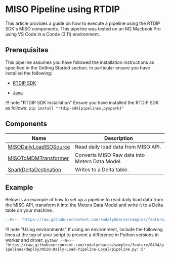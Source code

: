 # MISO Pipeline using RTDIP
This article provides a guide on how to execute a pipeline using the RTDIP SDK's MISO components. This pipeline was tested on an M2 Macbook Pro using VS Code in a Conda (3.11) environment.

## Prerequisites
This pipeline assumes you have followed the installation instructions as specified in the Getting Started section. In particular ensure you have installed the following:

* [RTDIP SDK](../../../../../getting-started/installation.md#installing-the-rtdip-sdk)

* [Java](../../../../../getting-started/installation.md#java)

!!! note "RTDIP SDK Installation"
    Ensure you have installed the RTDIP SDK as follows:
    ```
    pip install "rtdip-sdk[pipelines,pyspark]"
    ```

## Components
|Name|Description|
|---------------------------|----------------------|
|[MISODailyLoadISOSource](../../../../code-reference/pipelines/sources/spark/iso/miso_daily_load_iso.md)|Read daily load data from MISO API.|
|[MISOToMDMTransformer](../../../../code-reference/pipelines/transformers/spark/iso/miso_to_mdm.md)|Converts MISO Raw data into Meters Data Model.|
|[SparkDeltaDestination](../../../../code-reference/pipelines/destinations/spark/delta.md)|Writes to a Delta table.|

## Example
Below is an example of how to set up a pipeline to read daily load data from the MISO API, transform it into the Meters Data Model and write it to a Delta table on your machine.
```python
--8<-- "https://raw.githubusercontent.com/rodalynbarce/samples/feature/00434/pipelines/deploy/MISO-RTDIP-Pipeline-Local/pipeline.py:7:"
```

!!! note "Using environments"
    If using an environment, include the following lines at the top of your script to prevent a difference in Python versions in worker and driver:
    ```python
    --8<-- "https://raw.githubusercontent.com/rodalynbarce/samples/feature/0434/pipelines/deploy/MISO-Daily-Load-Pipeline-Local/pipeline.py::5"
    ```